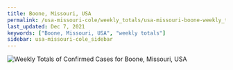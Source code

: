 ```yaml
---
title: Boone, Missouri, USA
permalink: /usa-missouri-cole/weekly_totals/usa-missouri-boone-weekly_totals.html
last_updated: Dec 7, 2021
keywords: ["Boone, Missouri, USA", "weekly totals"]
sidebar: usa-missouri-cole_sidebar
---
```


![Weekly Totals of Confirmed Cases for Boone, Missouri, USA](/covid_tracker/images/graphs/usa-missouri-boone-weekly_totals_graph.png)

